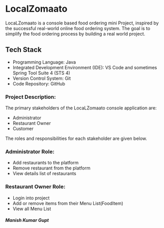 # LocalZomaato

LocaLZomaato is a console based food ordering mini Project, inspired by the successful real-world online food ordering system. The goal is to simplify the food ordering process by building a real world project.

## Tech Stack
- Programming Language: Java
- Integrated Development Environment (IDE): VS Code and sometimes Spring Tool Suite 4 (STS 4)
- Version Control System: Git
- Code Repository: GitHub



### Project Description:

The primary stakeholders of the LocaLZomaato console application are:
- Administrator
- Restaurant Owner
- Customer

The roles and responsibilities for each stakeholder are given below.

### Administrator Role:
- Add restaurants to the platform
- Remove restaurant from the platform
- View details list of restaurants 
 ### Restaurant Owner Role:
- Login into project 
- Add or remove items from their Menu List(FoodItem)
- View all Menu List 

#####  Manish Kumar Gupt 
